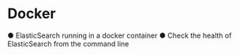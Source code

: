 # Docker

● ElasticSearch running in a docker container
● Check the health of ElasticSearch from the command line
